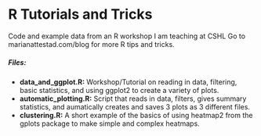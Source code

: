 # R Tutorials and Tricks
Code and example data from an R workshop I am teaching at CSHL
Go to marianattestad.com/blog for more R tips and tricks.
##### Files:
* **data_and_ggplot.R:** Workshop/Tutorial on reading in data, filtering, basic statistics, and using ggplot2 to create a variety of plots. 
* **automatic_plotting.R:** Script that reads in data, filters, gives summary statistics, and aumatically creates and saves 3 plots as 3 different files. 
* **clustering.R:** A short example of the basics of using heatmap2 from the gplots package to make simple and complex heatmaps. 


